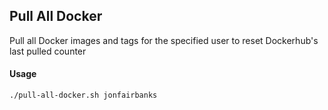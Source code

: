 ## Pull All Docker

Pull all Docker images and tags for the specified user to reset Dockerhub's last pulled counter

#### Usage

`./pull-all-docker.sh jonfairbanks`
